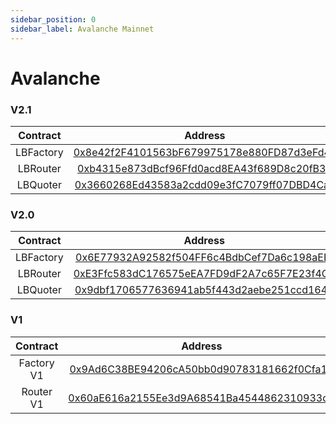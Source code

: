 ```yaml
---
sidebar_position: 0
sidebar_label: Avalanche Mainnet
---
```


# Avalanche

### V2.1

| Contract  |                                                        Address                                                        |
| :-------: | :-------------------------------------------------------------------------------------------------------------------: |
| LBFactory | [0x8e42f2F4101563bF679975178e880FD87d3eFd4e](https://snowtrace.io/address/0x8e42f2F4101563bF679975178e880FD87d3eFd4e) |
| LBRouter  | [0xb4315e873dBcf96Ffd0acd8EA43f689D8c20fB30](https://snowtrace.io/address/0xb4315e873dBcf96Ffd0acd8EA43f689D8c20fB30) |
| LBQuoter  | [0x3660268Ed43583a2cdd09e3fC7079ff07DBD4Caa](https://snowtrace.io/address/0x3660268Ed43583a2cdd09e3fC7079ff07DBD4Caa) |

### V2.0

| Contract  |                                                        Address                                                        |
| :-------: | :-------------------------------------------------------------------------------------------------------------------: |
| LBFactory | [0x6E77932A92582f504FF6c4BdbCef7Da6c198aEEf](https://snowtrace.io/address/0x6E77932A92582f504FF6c4BdbCef7Da6c198aEEf) |
| LBRouter  | [0xE3Ffc583dC176575eEA7FD9dF2A7c65F7E23f4C3](https://snowtrace.io/address/0xE3Ffc583dC176575eEA7FD9dF2A7c65F7E23f4C3) |
| LBQuoter  | [0x9dbf1706577636941ab5f443d2aebe251ccd1648](https://snowtrace.io/address/0x9dbf1706577636941ab5f443d2aebe251ccd1648) |

### V1

|  Contract  |                                                        Address                                                        |
| :--------: | :-------------------------------------------------------------------------------------------------------------------: |
| Factory V1 | [0x9Ad6C38BE94206cA50bb0d90783181662f0Cfa10](https://snowtrace.io/address/0x9Ad6C38BE94206cA50bb0d90783181662f0Cfa10) |
| Router V1  | [0x60aE616a2155Ee3d9A68541Ba4544862310933d4](https://snowtrace.io/address/0x60aE616a2155Ee3d9A68541Ba4544862310933d4) |

